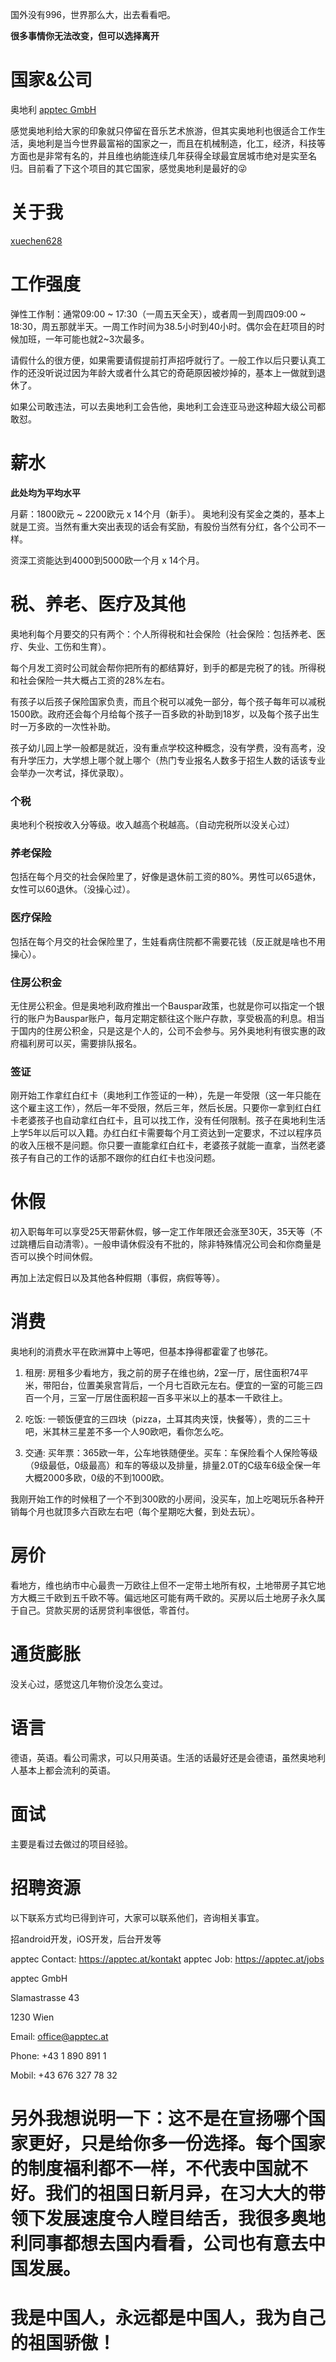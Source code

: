 国外没有996，世界那么大，出去看看吧。

**很多事情你无法改变，但可以选择离开**

# 国家&公司

奥地利 [apptec GmbH](https://apptec.at/)

感觉奥地利给大家的印象就只停留在音乐艺术旅游，但其实奥地利也很适合工作生活，奥地利是当今世界最富裕的国家之一，而且在机械制造，化工，经济，科技等方面也是非常有名的，并且维也纳能连续几年获得全球最宜居城市绝对是实至名归。目前看了下这个项目的其它国家，感觉奥地利是最好的😜

# 关于我

[xuechen628](https://github.com/xuechen628)

# 工作强度

弹性工作制：通常09:00 ~ 17:30（一周五天全天），或者周一到周四09:00 ~ 18:30，周五那就半天。一周工作时间为38.5小时到40小时。偶尔会在赶项目的时候加班，一年可能也就2~3次最多。

请假什么的很方便，如果需要请假提前打声招呼就行了。一般工作以后只要认真工作的还没听说过因为年龄大或者什么其它的奇葩原因被炒掉的，基本上一做就到退休了。

如果公司敢违法，可以去奥地利工会告他，奥地利工会连亚马逊这种超大级公司都敢怼。

# 薪水

**此处均为平均水平**

月薪：1800欧元 ~ 2200欧元 x 14个月（新手）。 奥地利没有奖金之类的，基本上就是工资。当然有重大突出表现的话会有奖励，有股份当然有分红，各个公司不一样。

资深工资能达到4000到5000欧一个月 x 14个月。

# 税、养老、医疗及其他
  
奥地利每个月要交的只有两个：个人所得税和社会保险（社会保险：包括养老、医疗、失业、工伤和生育）。

每个月发工资时公司就会帮你把所有的都结算好，到手的都是完税了的钱。所得税和社会保险一共大概占工资的28%左右。

有孩子以后孩子保险国家负责，而且个税可以减免一部分，每个孩子每年可以减税1500欧。政府还会每个月给每个孩子一百多欧的补助到18岁，以及每个孩子出生时一万多欧的一次性补助。

孩子幼儿园上学一般都是就近，没有重点学校这种概念，没有学费，没有高考，没有升学压力，大学想上哪个就上哪个（热门专业报名人数多于招生人数的话该专业会举办一次考试，择优录取）。

### 个税

奥地利个税按收入分等级。收入越高个税越高。（自动完税所以没关心过）

### 养老保险

包括在每个月交的社会保险里了，好像是退休前工资的80%。男性可以65退休，女性可以60退休。（没操心过）。

### 医疗保险

包括在每个月交的社会保险里了，生娃看病住院都不需要花钱（反正就是啥也不用操心）。

### 住房公积金

无住房公积金。但是奥地利政府推出一个Bauspar政策，也就是你可以指定一个银行的账户为Bauspar账户，每月定期定额往这个账户存款，享受极高的利息。相当于国内的住房公积金，只是这是个人的，公司不会参与。另外奥地利有很实惠的政府福利房可以买，需要排队报名。

### 签证

刚开始工作拿红白红卡（奥地利工作签证的一种），先是一年受限（这一年只能在这个雇主这工作），然后一年不受限，然后三年，然后长居。只要你一拿到红白红卡老婆孩子也自动拿红白红卡，且可以找工作，没有任何限制。孩子在奥地利生活上学5年以后可以入籍。办红白红卡需要每个月工资达到一定要求，不过以程序员的收入压根不是问题。你只要一直能拿红白红卡，老婆孩子就能一直拿，当然老婆孩子有自己的工作的话那不跟你的红白红卡也没问题。

# 休假

初入职每年可以享受25天带薪休假，够一定工作年限还会涨至30天，35天等（不过跳槽后自动清零）。一般申请休假没有不批的，除非特殊情况公司会和你商量是否可以换个时间休假。

再加上法定假日以及其他各种假期（事假，病假等等）。
  
# 消费

奥地利的消费水平在欧洲算中上等吧，但基本挣得都霍霍了也够花。
1. 租房: 房租多少看地方，我之前的房子在维也纳，2室一厅，居住面积74平米，带阳台，位置美泉宫背后，一个月七百欧元左右。便宜的一室的可能三四百一个月，三室一厅居住面积超一百多平米以上的基本一千欧往上。

2. 吃饭: 一顿饭便宜的三四块（pizza，土耳其肉夹馍，快餐等），贵的二三十吧，米其林三星差不多一个人90欧吧，看你怎么吃。

3. 交通: 买年票：365欧一年，公车地铁随便坐。买车：车保险看个人保险等级（9级最低，0级最高）和车的等级以及排量，排量2.0T的C级车6级全保一年大概2000多欧，0级的不到1000欧。


我刚开始工作的时候租了一个不到300欧的小房间，没买车，加上吃喝玩乐各种开销每个月也就顶多六百欧左右吧（每个星期吃大餐，到处去玩）。

# 房价

看地方，维也纳市中心最贵一万欧往上但不一定带土地所有权，土地带房子其它地方大概三千欧到五千欧不等。偏远地区可能有两千欧的。买房以后土地房子永久属于自己。贷款买房的话房贷利率很低，零首付。

# 通货膨胀

没关心过，感觉这几年物价没怎么变过。

# 语言

德语，英语。看公司需求，可以只用英语。生活的话最好还是会德语，虽然奥地利人基本上都会流利的英语。


# 面试

主要是看过去做过的项目经验。

# 招聘资源

以下联系方式均已得到许可，大家可以联系他们，咨询相关事宜。

招android开发，iOS开发，后台开发等


apptec Contact: https://apptec.at/kontakt
apptec Job: https://apptec.at/jobs



apptec GmbH

Slamastrasse 43

1230 Wien



Email: office@apptec.at

Phone: +43 1 890 891 1

Mobil: +43 676 327 78 32


# 另外我想说明一下：这不是在宣扬哪个国家更好，只是给你多一份选择。每个国家的制度福利都不一样，不代表中国就不好。我们的祖国日新月异，在习大大的带领下发展速度令人瞠目结舌，我很多奥地利同事都想去国内看看，公司也有意去中国发展。

# 我是中国人，永远都是中国人，我为自己的祖国骄傲！
